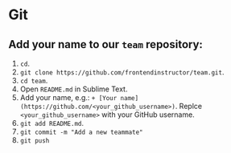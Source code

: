 # Git

## Add your name to our `team` repository:

1. `cd`.
2. `git clone https://github.com/frontendinstructor/team.git`.
3. `cd team`.
4. Open `README.md` in Sublime Text.
5. Add your name, e.g.: `+ [Your name](https://github.com/<your_github_username>)`. Replce `<your_github_username>` with your GitHub username.
6. `git add README.md`.
7. `git commit -m "Add a new teammate"`
8. `git push`
